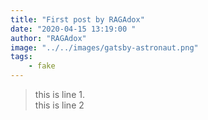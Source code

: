 ```yaml
---
title: "First post by RAGAdox"
date: "2020-04-15 13:19:00 "
author: "RAGAdox"
image: "../../images/gatsby-astronaut.png"
tags: 
    - fake
---
```


> this is line 1.  
> this is line 2
